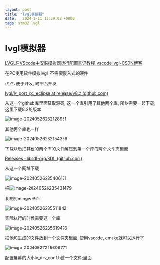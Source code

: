 ```yaml
---
layout: post
title: "lvgl模拟器" 
date:   2024-1-11 15:39:08 +0800
tags: stm32 lvgl
---
```


# lvgl模拟器

[LVGL在VScode中安装模拟器运行配置笔记教程_vscode lvgl-CSDN博客](https://blog.csdn.net/weixin_49337111/article/details/136536375)

在PC使用软件模拟lvgl, 不需要嵌入式的硬件

优点: 便于开发, 跨平台开发

[lvgl/lv_port_pc_eclipse at release/v8.2 (github.com)](https://github.com/lvgl/lv_port_pc_eclipse/tree/release/v8.2)

从这一个github库里面获取源码, 这一个库引用了其他两个库, 所以需要一起下载, 这里下载8.2的版本

![image-20240526232128951](https://picture-01-1316374204.cos.ap-beijing.myqcloud.com/image/202405262321022.png)

其他两个库也一样

![image-20240526232154356](https://picture-01-1316374204.cos.ap-beijing.myqcloud.com/image/202405262321436.png)

下载以后把其他的两个库的文件解压到第一个库的两个文件夹里面

[Releases · libsdl-org/SDL (github.com)](https://github.com/libsdl-org/SDL/releases/)

从这一个网址下载

![image-20240526235406171](https://picture-01-1316374204.cos.ap-beijing.myqcloud.com/image/202405262354209.png)

把![image-20240526235431479](https://picture-01-1316374204.cos.ap-beijing.myqcloud.com/image/202405262354525.png)

复制到mingw里面

![image-20240526235511842](https://picture-01-1316374204.cos.ap-beijing.myqcloud.com/image/202405262355934.png)

实际执行的时候需要这一个库

![image-20240526235619476](https://picture-01-1316374204.cos.ap-beijing.myqcloud.com/image/202405262356606.png)

把他和生成的文件放到一个文件夹里面, 使用vscode, cmake就可以运行了

![image-20240527225606771](https://picture-01-1316374204.cos.ap-beijing.myqcloud.com/image/202405272256882.png)

配置屏幕的大小lv_drv_conf.h这一个文件;里面